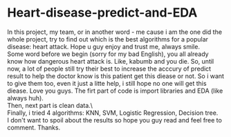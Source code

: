 # Heart-disease-predict-and-EDA
In this project, my team, or in another word - me cause i am the one did the whole project, try to find out which is the best algorithms for a popular disease: heart attack. Hope u guy enjoy and trust me, always smile.\
Some word before we begin (sorry for my bad English), you all already know how dangerous heart attack is. Like, kabumb and you die. So, until now, a lot of people still try their best to increase the acccury of predict result to help the doctor know is this patient get this diease or not. So i want to give them too, even it just a litte help, i still hope no one will get this diease. Love you guys.
The firt part of code is import libraries and EDA (like always huh).\
Then, next part is clean data.\  
Finally, i tried 4 algorithms: KNN, SVM, Logistic Regression, Decision tree.\
I don't want to spoil about the results so hope you guy read and feel free to comment. Thanks.
